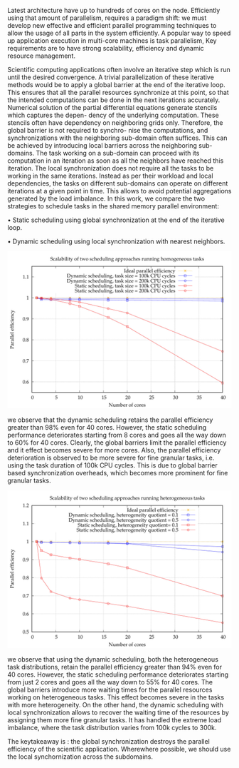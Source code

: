 Latest architecture have up to hundreds of cores on the node. Efficiently using that
amount of parallelism, requires a paradigm shift: we must develop new effective
and efficient parallel programming techniques to allow the usage of all parts in
the system efficiently. A popular way to speed up application execution in multi-core machines is task parallelism, 
Key requirements are to have strong scalability, efficiency and dynamic resource management.

Scientific computing applications often involve an iterative step which is run
until the desired convergence. A trivial parallelization of these iterative methods
would be to apply a global barrier at the end of the iterative loop. This ensures
that all the parallel resources synchronize at this point, so that the intended
computations can be done in the next iterations accurately. Numerical solution
of the partial differential equations generate stencils which captures the depen-
dency of the underlying computation. These stencils often have dependency on
neighboring grids only. Therefore, the global barrier is not required to synchro-
nise the computations, and synchronizations with the neighboring sub-domain
often suffices. This can be achieved by introducing local barriers across the
neighboring sub-domains. The task working on a sub-domain can proceed with
its computation in an iteration as soon as all the neighbors have reached this
iteration. The local synchronization does not require all the tasks to be working
in the same iterations. Instead as per their workload and local dependencies,
the tasks on different sub-domains can operate on different iterations at a given
point in time. This allows to avoid potential aggregations generated by the load
imbalance. In this work, we compare the two strategies to schedule tasks in the
shared memory parallel environment:

• Static scheduling using global synchronization at the end of the iterative loop.

• Dynamic scheduling using local synchronization with nearest neighbors.

![](results/scal_homo.jpg)

we observe that the dynamic scheduling retains the parallel efficiency greater than 98% even for
40 cores. However, the static scheduling performance deteriorates starting from
8 cores and goes all the way down to 60% for 40 cores. Clearly, the global
barriers limit the parallel efficiency and it effect becomes severe for more cores.
Also, the parallel efficiency deterioration is observed to be more severe for fine
granular tasks, i.e. using the task duration of 100k CPU cycles. This is due to
global barrier based synchronization overheads, which becomes more prominent for fine granular tasks.

![](results/scal_hetro.jpg)

we observe that using the dynamic scheduling, both the heterogeneous task distributions,
retain the parallel efficiency greater than 94% even for 40 cores. However, the
static scheduling performance deteriorates starting from just 2 cores and goes
all the way down to 55% for 40 cores. The global barriers introduce more
waiting times for the parallel resources working on heterogeneous tasks. This
effect becomes severe in the tasks with more heterogeneity. On the other hand,
the dynamic scheduling with local synchronization allows to recover the waiting
time of the resources by assigning them more fine granular tasks. It has handled
the extreme load imbalance, where the task distribution varies from 100k cycles to 300k. 

The keytakeaway is : the global synchronization destroys the parallel efficiency of 
the scientific application. Wherewhere possible, we should use the local synchornization across the subdomains. 


